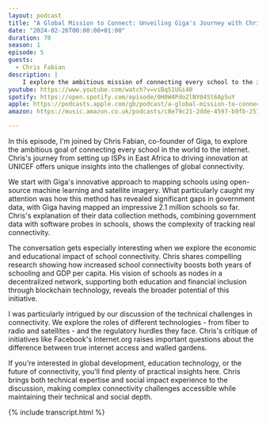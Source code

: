 ```yaml
---
layout: podcast
title: "A Global Mission to Connect: Unveiling Giga's Journey with Chris Fabian"
date: "2024-02-26T00:00:00+01:00"
duration: 70
season: 1
episode: 5
guests:
  - Chris Fabian
description: |
    I explore the ambitious mission of connecting every school to the internet with Chris Fabian, co-founder of Giga. From leveraging blockchain to machine learning, we dive into how technology can help bridge the digital divide and transform education globally.
youtube: https://www.youtube.com/watch?v=viBq51UGi40
spotify: https://open.spotify.com/episode/0H0W4Pdo2lNY04St6Ap5uY
apple: https://podcasts.apple.com/gb/podcast/a-global-mission-to-connect-unveiling-gigas-journey/id1722663295?i=1000646816735
amazon: https://music.amazon.co.uk/podcasts/c8e79c21-2dde-4597-b9fb-257ecbc2bf29/episodes/e7b11487-97f6-4c29-8a35-2192f3fed2c6/nerding-out-with-viktor-a-global-mission-to-connect-unveiling-giga's-journey-with-chris-fabian-from-giga

---
```


In this episode, I'm joined by Chris Fabian, co-founder of Giga, to explore the ambitious goal of connecting every school in the world to the internet. Chris's journey from setting up ISPs in East Africa to driving innovation at UNICEF offers unique insights into the challenges of global connectivity.

We start with Giga's innovative approach to mapping schools using open-source machine learning and satellite imagery. What particularly caught my attention was how this method has revealed significant gaps in government data, with Giga having mapped an impressive 2.1 million schools so far. Chris's explanation of their data collection methods, combining government data with software probes in schools, shows the complexity of tracking real connectivity.

The conversation gets especially interesting when we explore the economic and educational impact of school connectivity. Chris shares compelling research showing how increased school connectivity boosts both years of schooling and GDP per capita. His vision of schools as nodes in a decentralized network, supporting both education and financial inclusion through blockchain technology, reveals the broader potential of this initiative.

I was particularly intrigued by our discussion of the technical challenges in connectivity. We explore the roles of different technologies - from fiber to radio and satellites - and the regulatory hurdles they face. Chris's critique of initiatives like Facebook's Internet.org raises important questions about the difference between true internet access and walled gardens.

If you're interested in global development, education technology, or the future of connectivity, you'll find plenty of practical insights here. Chris brings both technical expertise and social impact experience to the discussion, making complex connectivity challenges accessible while maintaining their technical and social depth.

{% include transcript.html %}